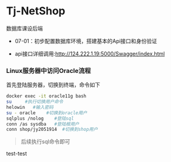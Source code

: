 # Tj-NetShop
数据库课设后端
* 07-01：初步配置数据库环境，搭建基本的Api接口和身份验证

* api接口详细调用:http://124.222.1.19:5000/Swagger/index.html
### Linux服务器中访问Oracle流程
首先登陆服务器，切换到终端，命令如下
```bash
docker exec -it oracle11g bash
su     #执行切换用户命令
helowin   #输入密码
su - oracle    #切换到oracle用户
sqlplus /nolog    #登陆sql
conn /as sysdba   #登陆根用户
conn shop/jy2051914  #切换到shop用户
```
> 后续执行sql命令即可

test-test
